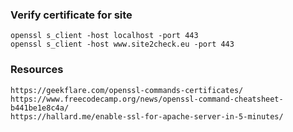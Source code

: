 
### Verify certificate for site
```
openssl s_client -host localhost -port 443
openssl s_client -host www.site2check.eu -port 443
```

### Resources
```
https://geekflare.com/openssl-commands-certificates/
https://www.freecodecamp.org/news/openssl-command-cheatsheet-b441be1e8c4a/
https://hallard.me/enable-ssl-for-apache-server-in-5-minutes/
```
